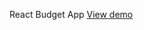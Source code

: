 React Budget App
<a href="https://marshitsky.github.io/react-budget-app/" target="_blank">View demo</a>
